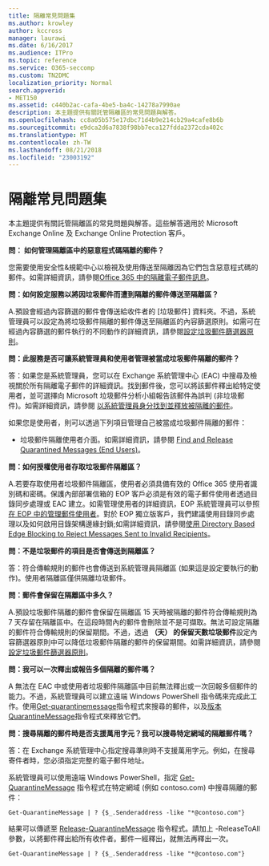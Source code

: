 ```yaml
---
title: 隔離常見問題集
ms.author: krowley
author: kccross
manager: laurawi
ms.date: 6/16/2017
ms.audience: ITPro
ms.topic: reference
ms.service: O365-seccomp
ms.custom: TN2DMC
localization_priority: Normal
search.appverid:
- MET150
ms.assetid: c440b2ac-cafa-4be5-ba4c-14278a7990ae
description: 本主題提供有關託管隔離區的常見問題與解答。
ms.openlocfilehash: cc8a05b575e17dbc71d4b9e214cb29a4cafe8b6b
ms.sourcegitcommit: e9dca2d6a7838f98bb7eca127fdda2372cda402c
ms.translationtype: MT
ms.contentlocale: zh-TW
ms.lasthandoff: 08/21/2018
ms.locfileid: "23003192"
---
```

# <a name="quarantine-faq"></a>隔離常見問題集

本主題提供有關託管隔離區的常見問題與解答。這些解答適用於 Microsoft Exchange Online 及 Exchange Online Protection 客戶。
  
 **問： 如何管理隔離區中的惡意程式碼隔離的郵件？**
  
您需要使用安全性&amp;規範中心以檢視及使用傳送至隔離因為它們包含惡意程式碼的郵件。如需詳細資訊，請參閱[Office 365 中的隔離電子郵件訊息](https://support.office.com/article/Quarantine-email-messages-in-Office-365-4c234874-015e-4768-8495-98fcccfc639b)。
  
 **問：如何設定服務以將因垃圾郵件而遭到隔離的郵件傳送至隔離區？**
  
A.預設會經過內容篩選的郵件會傳送給收件者的 [垃圾郵件] 資料夾。不過，系統管理員可以設定為將垃圾郵件隔離的郵件傳送至隔離區的內容篩選原則。如需可在經過內容篩選的郵件執行的不同動作的詳細資訊，請參閱[設定垃圾郵件篩選器原則](configure-your-spam-filter-policies.md)。
  
 **問：此服務是否可讓系統管理員和使用者管理被當成垃圾郵件隔離的郵件？**
  
答：如果您是系統管理員，您可以在 Exchange 系統管理中心 (EAC) 中搜尋及檢視關於所有隔離電子郵件的詳細資訊。找到郵件後，您可以將該郵件釋出給特定使用者，並可選擇向 Microsoft 垃圾郵件分析小組報告該郵件為誤判 (非垃圾郵件)。如需詳細資訊，請參閱 [以系統管理員身分找到並釋放被隔離的郵件](find-and-release-quarantined-messages-as-an-administrator.md)。
  
如果您是使用者，則可以透過下列項目管理自己被當成垃圾郵件隔離的郵件： 
  
- 垃圾郵件隔離使用者介面。如需詳細資訊，請參閱 [Find and Release Quarantined Messages (End Users)](http://technet.microsoft.com/library/e439b560-827a-4807-abd3-6b861c1ff786.aspx)。
        
 **問：如何授權使用者存取垃圾郵件隔離區？**
  
A.若要存取使用者垃圾郵件隔離區，使用者必須具備有效的 Office 365 使用者識別碼和密碼。保護內部部署信箱的 EOP 客戶必須是有效的電子郵件使用者透過目錄同步處理或 EAC 建立。如需管理使用者的詳細資訊，EOP 系統管理員可以參照[在 EOP 中的管理郵件使用者](eop/manage-mail-users-in-eop.md)。對於 EOP 獨立版客戶，我們建議使用目錄同步處理以及如何啟用目錄架構邊緣封鎖;如需詳細資訊，請參閱[使用 Directory Based Edge Blocking to Reject Messages Sent to Invalid Recipients](http://technet.microsoft.com/library/ca7b7416-92ed-40ad-abdb-695be46ea2e4.aspx)。
  
 **問：不是垃圾郵件的項目是否會傳送到隔離區？**
  
答：符合傳輸規則的郵件也會傳送到系統管理員隔離區 (如果這是設定要執行的動作)。使用者隔離區僅供隔離垃圾郵件。
  
 **問：郵件會保留在隔離區中多久？**
  
A.預設垃圾郵件隔離的郵件會保留在隔離區 15 天時被隔離的郵件符合傳輸規則為 7 天存留在隔離區中。在這段時間內的郵件會刪除並不是可擷取。無法可設定隔離的郵件符合傳輸規則的保留期間。不過，透過 **（天） 的保留天數垃圾郵件**設定內容篩選器原則中可以降低垃圾郵件隔離的郵件的保留期間。如需詳細資訊，請參閱[設定垃圾郵件篩選器原則](configure-your-spam-filter-policies.md)。
  
 **問：我可以一次釋出或報告多個隔離的郵件嗎？**
  
A 無法在 EAC 中或使用者垃圾郵件隔離區中目前無法釋出或一次回報多個郵件的能力。不過，系統管理員可以建立遠端 Windows PowerShell 指令碼來完成此工作。使用[Get-quarantinemessage](http://technet.microsoft.com/library/88026da1-8dbc-49e7-80e8-112a32773c34.aspx)指令程式來搜尋的郵件，以及[版本 QuarantineMessage](http://technet.microsoft.com/library/4a3aa05c-238f-46f2-b8dd-b0e3c38eab3e.aspx)指令程式來釋放它們。 
  
 **問：搜尋隔離的郵件時是否支援萬用字元？我可以搜尋特定網域的隔離郵件嗎？**
  
答：在 Exchange 系統管理中心指定搜尋準則時不支援萬用字元。例如，在搜尋寄件者時，您必須指定完整的電子郵件地址。
  
系統管理員可以使用遠端 Windows PowerShell，指定 [Get-QuarantineMessage](http://technet.microsoft.com/library/88026da1-8dbc-49e7-80e8-112a32773c34.aspx) 指令程式在特定網域 (例如 contoso.com) 中搜尋隔離的郵件： 
  
```
Get-QuarantineMessage | ? {$_.Senderaddress -like "*@contoso.com"}
```

結果可以傳遞至 [Release-QuarantineMessage](http://technet.microsoft.com/library/4a3aa05c-238f-46f2-b8dd-b0e3c38eab3e.aspx) 指令程式。請加上 -ReleaseToAll 參數，以將郵件釋出給所有收件者。郵件一經釋出，就無法再釋出一次。 
  
```
Get-QuarantineMessage | ? {$_.Senderaddress -like "*@contoso.com"}
```


